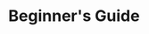 ---
title: "Beginner's Guide"
weight: 3
type: docs
description: >
  Guided introduction to modding basics.
---
